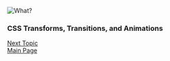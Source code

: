 ![What?](https://images.unsplash.com/photo-1516383074327-ac4841225abf?ixlib=rb-1.2.1&ixid=eyJhcHBfaWQiOjEyMDd9&auto=format&fit=crop&w=500&q=60)

### CSS Transforms, Transitions, and Animations
[Next Topic](class-15.md)  
[Main Page](README.md)